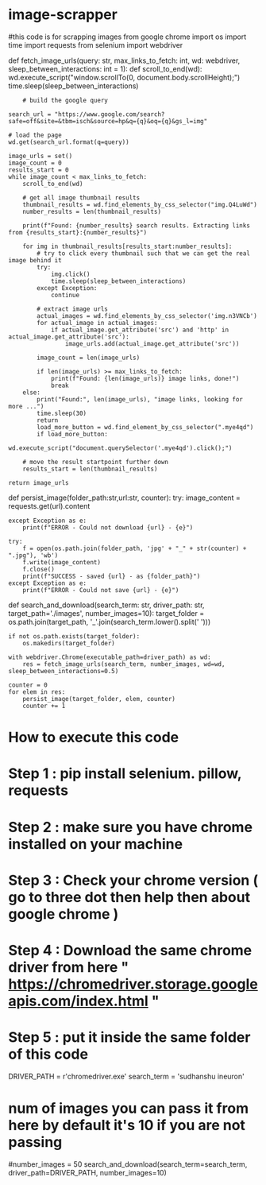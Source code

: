 # image-scrapper
#this code is for scrapping images from google chrome
import os
import time
import requests
from selenium import webdriver


def fetch_image_urls(query: str, max_links_to_fetch: int, wd: webdriver, sleep_between_interactions: int = 1):
    def scroll_to_end(wd):
        wd.execute_script("window.scrollTo(0, document.body.scrollHeight);")
        time.sleep(sleep_between_interactions)

        # build the google query

    search_url = "https://www.google.com/search?safe=off&site=&tbm=isch&source=hp&q={q}&oq={q}&gs_l=img"

    # load the page
    wd.get(search_url.format(q=query))

    image_urls = set()
    image_count = 0
    results_start = 0
    while image_count < max_links_to_fetch:
        scroll_to_end(wd)

        # get all image thumbnail results
        thumbnail_results = wd.find_elements_by_css_selector("img.Q4LuWd")
        number_results = len(thumbnail_results)

        print(f"Found: {number_results} search results. Extracting links from {results_start}:{number_results}")

        for img in thumbnail_results[results_start:number_results]:
            # try to click every thumbnail such that we can get the real image behind it
            try:
                img.click()
                time.sleep(sleep_between_interactions)
            except Exception:
                continue

            # extract image urls
            actual_images = wd.find_elements_by_css_selector('img.n3VNCb')
            for actual_image in actual_images:
                if actual_image.get_attribute('src') and 'http' in actual_image.get_attribute('src'):
                    image_urls.add(actual_image.get_attribute('src'))

            image_count = len(image_urls)

            if len(image_urls) >= max_links_to_fetch:
                print(f"Found: {len(image_urls)} image links, done!")
                break
        else:
            print("Found:", len(image_urls), "image links, looking for more ...")
            time.sleep(30)
            return
            load_more_button = wd.find_element_by_css_selector(".mye4qd")
            if load_more_button:
                wd.execute_script("document.querySelector('.mye4qd').click();")

        # move the result startpoint further down
        results_start = len(thumbnail_results)

    return image_urls


def persist_image(folder_path:str,url:str, counter):
    try:
        image_content = requests.get(url).content

    except Exception as e:
        print(f"ERROR - Could not download {url} - {e}")

    try:
        f = open(os.path.join(folder_path, 'jpg' + "_" + str(counter) + ".jpg"), 'wb')
        f.write(image_content)
        f.close()
        print(f"SUCCESS - saved {url} - as {folder_path}")
    except Exception as e:
        print(f"ERROR - Could not save {url} - {e}")


def search_and_download(search_term: str, driver_path: str, target_path='./images', number_images=10):
    target_folder = os.path.join(target_path, '_'.join(search_term.lower().split(' ')))

    if not os.path.exists(target_folder):
        os.makedirs(target_folder)

    with webdriver.Chrome(executable_path=driver_path) as wd:
        res = fetch_image_urls(search_term, number_images, wd=wd, sleep_between_interactions=0.5)

    counter = 0
    for elem in res:
        persist_image(target_folder, elem, counter)
        counter += 1


# How to execute this code
# Step 1 : pip install selenium. pillow, requests
# Step 2 : make sure you have chrome installed on your machine
# Step 3 : Check your chrome version ( go to three dot then help then about google chrome )
# Step 4 : Download the same chrome driver from here  " https://chromedriver.storage.googleapis.com/index.html "
# Step 5 : put it inside the same folder of this code


DRIVER_PATH = r'chromedriver.exe'
search_term = 'sudhanshu ineuron'
# num of images you can pass it from here  by default it's 10 if you are not passing
#number_images = 50
search_and_download(search_term=search_term, driver_path=DRIVER_PATH, number_images=10)

